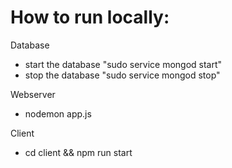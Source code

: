 # How to run locally:
Database
- start the database "sudo service mongod start"
- stop the database "sudo service mongod stop"

Webserver
- nodemon app.js

Client 
- cd client && npm run start
